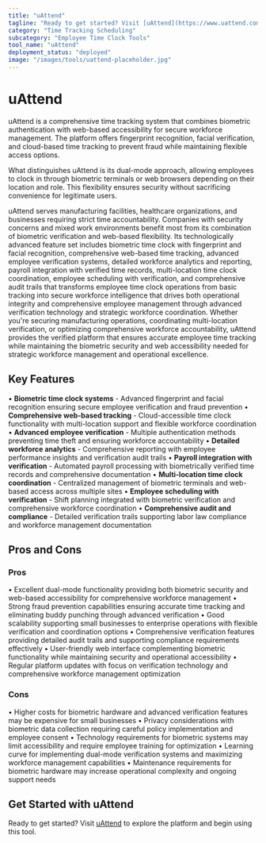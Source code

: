 ```yaml
---
title: "uAttend"
tagline: "Ready to get started? Visit [uAttend](https://www.uattend.com) to explore the platform and begin using this tool...."
category: "Time Tracking Scheduling"
subcategory: "Employee Time Clock Tools"
tool_name: "uAttend"
deployment_status: "deployed"
image: "/images/tools/uattend-placeholder.jpg"
---
```


# uAttend

uAttend is a comprehensive time tracking system that combines biometric authentication with web-based accessibility for secure workforce management. The platform offers fingerprint recognition, facial verification, and cloud-based time tracking to prevent fraud while maintaining flexible access options.

What distinguishes uAttend is its dual-mode approach, allowing employees to clock in through biometric terminals or web browsers depending on their location and role. This flexibility ensures security without sacrificing convenience for legitimate users.

uAttend serves manufacturing facilities, healthcare organizations, and businesses requiring strict time accountability. Companies with security concerns and mixed work environments benefit most from its combination of biometric verification and web-based flexibility. Its technologically advanced feature set includes biometric time clock with fingerprint and facial recognition, comprehensive web-based time tracking, advanced employee verification systems, detailed workforce analytics and reporting, payroll integration with verified time records, multi-location time clock coordination, employee scheduling with verification, and comprehensive audit trails that transforms employee time clock operations from basic tracking into secure workforce intelligence that drives both operational integrity and comprehensive employee management through advanced verification technology and strategic workforce coordination. Whether you're securing manufacturing operations, coordinating multi-location verification, or optimizing comprehensive workforce accountability, uAttend provides the verified platform that ensures accurate employee time tracking while maintaining the biometric security and web accessibility needed for strategic workforce management and operational excellence.

## Key Features

• **Biometric time clock systems** - Advanced fingerprint and facial recognition ensuring secure employee verification and fraud prevention
• **Comprehensive web-based tracking** - Cloud-accessible time clock functionality with multi-location support and flexible workforce coordination
• **Advanced employee verification** - Multiple authentication methods preventing time theft and ensuring workforce accountability
• **Detailed workforce analytics** - Comprehensive reporting with employee performance insights and verification audit trails
• **Payroll integration with verification** - Automated payroll processing with biometrically verified time records and comprehensive documentation
• **Multi-location time clock coordination** - Centralized management of biometric terminals and web-based access across multiple sites
• **Employee scheduling with verification** - Shift planning integrated with biometric verification and comprehensive workforce coordination
• **Comprehensive audit and compliance** - Detailed verification trails supporting labor law compliance and workforce management documentation

## Pros and Cons

### Pros
• Excellent dual-mode functionality providing both biometric security and web-based accessibility for comprehensive workforce management
• Strong fraud prevention capabilities ensuring accurate time tracking and eliminating buddy punching through advanced verification
• Good scalability supporting small businesses to enterprise operations with flexible verification and coordination options
• Comprehensive verification features providing detailed audit trails and supporting compliance requirements effectively
• User-friendly web interface complementing biometric functionality while maintaining security and operational accessibility
• Regular platform updates with focus on verification technology and comprehensive workforce management optimization

### Cons
• Higher costs for biometric hardware and advanced verification features may be expensive for small businesses
• Privacy considerations with biometric data collection requiring careful policy implementation and employee consent
• Technology requirements for biometric systems may limit accessibility and require employee training for optimization
• Learning curve for implementing dual-mode verification systems and maximizing workforce management capabilities
• Maintenance requirements for biometric hardware may increase operational complexity and ongoing support needs

## Get Started with uAttend

Ready to get started? Visit [uAttend](https://www.uattend.com) to explore the platform and begin using this tool.